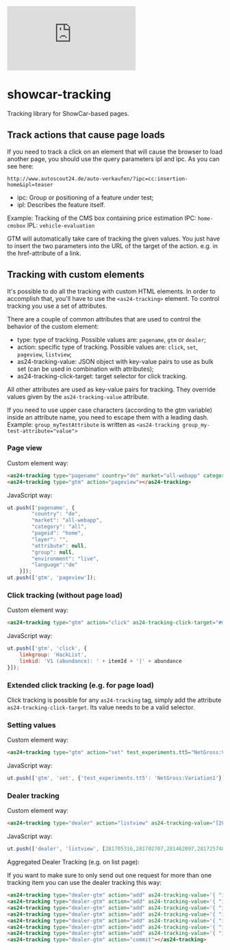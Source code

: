 ![](http://img.badgesize.io/AutoScout24/showcar-tracking/master/dist/showcar-tracking.js?label=js_size_gzip&compression=gzip)

# showcar-tracking

Tracking library for ShowCar-based pages.

## Track actions that cause page loads

If you need to track a click on an element that will cause the browser to load another page, you should use
the query parameters ipl and ipc. As you can see here:

    http://www.autoscout24.de/auto-verkaufen/?ipc=cc:insertion-home&ipl=teaser

* ipc: Group or positioning of a feature under test;
* ipl: Describes the feature itself.

Example: Tracking of the CMS box containing price estimation IPC: `home-cmsbox` IPL: `vehicle-evaluation`


GTM will automatically take care of tracking the given values. You just have to insert the two parameters into the URL of the
target of the action. e.g. in the href-attribute of a link.

## Tracking with custom elements

It's possible to do all the tracking with custom HTML elements. In order to accomplish that, you'll have to use the `<as24-tracking>` element.
To control tracking you use a set of attributes.

There are a couple of common attributes that are used to control the behavior of the custom element:

* type: type of tracking. Possible values are: `pagename`, `gtm` or `dealer`;
* action: specific type of tracking. Possible values are: `click`, `set`, `pageview`, `listview`;
* as24-tracking-value: JSON object with key-value pairs to use as bulk set (can be used in combination with attributes);
* as24-tracking-click-target: target selector for click tracking.

All other attributes are used as key-value pairs for tracking. They override values given by the `as24-tracking-value` attribute.

If you need to use upper case characters (according to the gtm variable) inside an attribute name, you need to escape them with a leading dash.
Example: `group_myTestAttribute` is written as `<as24-tracking group_my-test-attribute="value">`

### Page view

Custom element way:

```html    
<as24-tracking type="pagename" country="de" market="all-webapp" category="all"></as24-tracking>
<as24-tracking type="gtm" action="pageview"></as24-tracking>
```

JavaScript way:

```javascript
ut.push(['pagename', {
        "country": "de",
        "market": "all-webapp",
        "category": "all",
        "pageid": "home",
        "layer": "",
        "attribute": null,
        "group": null,
        "environment": "live",
        "language":"de"
    }]);
ut.push(['gtm', 'pageview']);    
```

### Click tracking (without page load)

Custom element way:

```html
<as24-tracking type="gtm" action="click" as24-tracking-click-target="#myButton" linkgroup="HackList" linkid="V1 (abundance)"></as24-tracking>
```
    
JavaScript way:

```javascript
ut.push(['gtm', 'click', {
    linkgroup: 'HackList',
    linkid: 'V1 (abundance): ' + itemId + '|' + abundance
}]);
```

### Extended click tracking (e.g. for page load)

Click tracking is possible for any `as24-tracking` tag, simply add the attribute `as24-tracking-click-target`.
Its value needs to be a valid selector.

### Setting values

Custom element way:

```html
<as24-tracking type="gtm" action="set" test_experiments.tt5="NetGross:Variation1" />
```

JavaScript way:

```javascript
ut.push(['gtm', 'set', {'test_experiments.tt5': 'NetGross:Variation1'}]);
```

### Dealer tracking

Custom element way:

```html
<as24-tracking type="dealer" action="listview" as24-tracking-value="[281705316,281702707,281462097,281725748,237276348,281667368,281673373,281661776,281555953,281095563]"/>
```

JavaScript way:

```javascript
ut.push(['dealer', 'listview', [281705316,281702707,281462097,281725748,237276348,281667368,281673373,281661776,281555953,281095563]]);
```

Aggregated Dealer Tracking (e.g. on list page):

If you want to make sure to only send out one request for more than one tracking item you can use the dealer tracking this way:

```html
<as24-tracking type="dealer-gtm" action="add" as24-tracking-value='{ "id": 123, "guid": "asdsad-sd-f23-4-2", "tier": "t20" }'></as24-tracking>
<as24-tracking type="dealer-gtm" action="add" as24-tracking-value='{ "id": 123, "guid": "asdsad-sd-f23-4-2", "tier": "t20" }'></as24-tracking>
<as24-tracking type="dealer-gtm" action="add" as24-tracking-value='{ "id": 123, "guid": "asdsad-sd-f23-4-2", "tier": "t20" }'></as24-tracking>
<as24-tracking type="dealer-gtm" action="add" as24-tracking-value='{ "id": 123, "guid": "asdsad-sd-f23-4-2", "tier": "t20" }'></as24-tracking>
<as24-tracking type="dealer-gtm" action="add" as24-tracking-value='{ "id": 123, "guid": "asdsad-sd-f23-4-2", "tier": "t20" }'></as24-tracking>
<as24-tracking type="dealer-gtm" action="add" as24-tracking-value='{ "id": 123, "guid": "asdsad-sd-f23-4-2", "tier": "t20" }'></as24-tracking>
<as24-tracking type="dealer-gtm" action="add" as24-tracking-value='{ "id": 123, "guid": "asdsad-sd-f23-4-2", "tier": "t20" }'></as24-tracking>
<as24-tracking type="dealer-gtm" action="commit"></as24-tracking>
```
